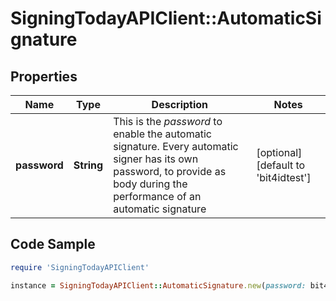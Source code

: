 # SigningTodayAPIClient::AutomaticSignature

## Properties

Name | Type | Description | Notes
------------ | ------------- | ------------- | -------------
**password** | **String** | This is the _password_ to enable the automatic signature. Every automatic signer has its own password, to provide as body during the performance of an automatic signature  | [optional] [default to &#39;bit4idtest&#39;]

## Code Sample

```ruby
require 'SigningTodayAPIClient'

instance = SigningTodayAPIClient::AutomaticSignature.new(password: bit4idtest)
```


